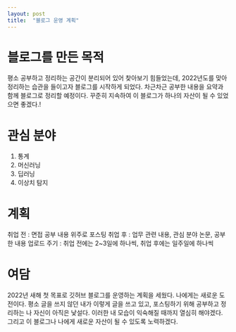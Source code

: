 ```yaml
---
layout: post
title:  "블로그 운영 계획"
---
```


# 블로그를 만든 목적
평소 공부하고 정리하는 공간이 분리되어 있어 찾아보기 힘들었는데, 2022년도를 맞아 정리하는 습관을 들이고자 블로그를 시작하게 되었다.
차근차근 공부한 내용을 요약과 함께 블로그로 정리할 예정이다. 꾸준히 지속하여 이 블로그가 하나의 자산이 될 수 있었으면 좋겠다.!

# 관심 분야
1. 통계
2. 머신러닝
3. 딥러닝
4. 이상치 탐지

# 계획
취업 전 : 면접 공부 내용 위주로 포스팅
취업 후 : 업무 관련 내용, 관심 분야 논문, 공부한 내용
업로드 주기 : 취업 전에는 2~3일에 하나씩, 취업 후에는 일주일에 하나씩

# 여담
2022년 새해 첫 목표로 깃허브 블로그를 운영하는 계획을 세웠다. 나에게는 새로운 도전이다. 평소 글을 쓰지 않던 내가 이렇게 글을 쓰고 있고, 포스팅하기 위해 공부하고 정리하는 나 자신이 아직은 낯설다.
이러한 내 모습이 익숙해질 때까지 열심히 해야겠다. 그리고 이 블로그나 나에게 새로운 자산이 될 수 있도록 노력하겠다.
